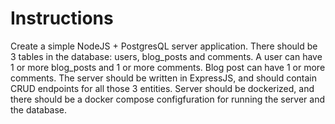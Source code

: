# Instructions

Create a simple NodeJS + PostgresQL server application.
There should be 3 tables in the database: users, blog_posts and comments. A user can have 1 or more blog_posts and 1 or more comments. Blog post can have 1 or more comments.
The server should be written in ExpressJS, and should contain CRUD endpoints for all those 3 entities.
Server should be dockerized, and there should be a docker compose configfuration for running the server and the database.
